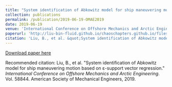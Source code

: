 ```yaml
---
title: "System identification of Abkowitz model for ship maneuvering motion based on ε-support vector regression"
collection: publications
permalink: /publication/2019-06-19-OMAE2019
date: 2019-06-19
venue: 'International Conference on Offshore Mechanics and Arctic Engineering'
paperurl: 'http://liu-bin-fluid.github.io/chaoschapters.github.io/files/OMAE2019.pdf'
citation: 'Liu, B., et al. &quot;System identification of Abkowitz model for ship maneuvering motion based on ε-support vector regression.&quot; <i>International Conference on Offshore Mechanics and Arctic Engineering</i>. Vol. 58844. American Society of Mechanical Engineers, 2019.'
---
```


<a href='http://liu-bin-fluid.github.io/chaoschapters.github.io/files/OMAE2019.pdf'>Download paper here</a>

Recommended citation: Liu, B., et al. "System identification of Abkowitz model for ship maneuvering motion based on ε-support vector regression." <i>International Conference on Offshore Mechanics and Arctic Engineering</i>. Vol. 58844. American Society of Mechanical Engineers, 2019.
